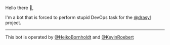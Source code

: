 Hello there 👋,

I'm a bot that is forced to perform stupid DevOps task for the [@drasyl](https://github.com/HeikoBornholdt) project.

---
This bot is operated by [@HeikoBornholdt](https://github.com/HeikoBornholdt) and [@KevinRoebert](https://github.com/KevinRoebert)
